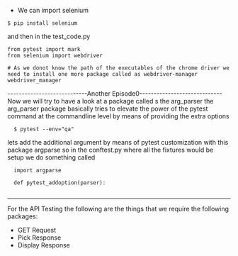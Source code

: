 - We can import selenium
```
$ pip install selenium
```

and then in the test_code.py
```
from pytest import mark
from selenium import webdriver

# As we donot know the path of the executables of the chrome driver we need to install one more package called as webdriver-manager
webdriver_manager
```


----------------------------Another Episode0-----------------------------
  Now we will try to have a look at a package called s the arg_parser 
  the arg_parser package basically tries to elevate the power of the pytest command at the commandline level by means of providing the extra options 
  ```
    $ pytest --env="qa"
  ```

  lets add the additional argument by means of pytest customization with this package argparse
  so in the conftest.py where all the fixtures would be setup
  we do something called
  ```
    import argparse

    def pytest_addoption(parser):
      
  ```

-------------------------------------------------------------------------

For the API Testing the following are the things that we require the following packages:
- GET Request
- Pick Response
- Display Response